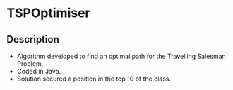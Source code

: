 <h1>TSPOptimiser</h1>

<h2>Description</h2>

 - Algorithm developed to find an optimal path for the Travelling Salesman Problem. 
 - Coded in Java. 
 - Solution secured a position in the top 10 of the class.
